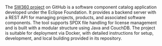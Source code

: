 The [SW360 project](https://github.com/eclipse-sw360/sw360) on GitHub is a software component catalog application developed under the Eclipse Foundation. It provides a backend server with a REST API for managing projects, products, and associated software components. The tool supports SPDX file handling for license management and is built with a modular structure using Java and CouchDB. The project is suitable for deployment via Docker, with detailed instructions for setup, development, and local building provided in its repository.